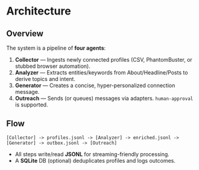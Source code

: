 # Architecture

## Overview
The system is a pipeline of **four agents**:

1. **Collector** — Ingests newly connected profiles (CSV, PhantomBuster, or stubbed browser automation).
2. **Analyzer** — Extracts entities/keywords from About/Headline/Posts to derive topics and intent.
3. **Generator** — Creates a concise, hyper-personalized connection message.
4. **Outreach** — Sends (or queues) messages via adapters. `human-approval` is supported.

## Flow
```
[Collector] -> profiles.jsonl -> [Analyzer] -> enriched.jsonl -> [Generator] -> outbox.jsonl -> [Outreach]
```

- All steps write/read **JSONL** for streaming-friendly processing.
- A **SQLite** DB (optional) deduplicates profiles and logs outcomes.
